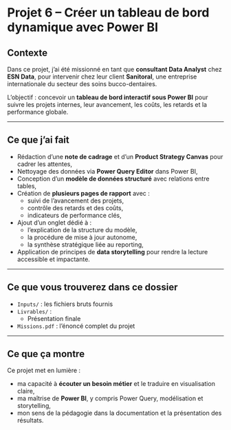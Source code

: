 # Projet 6 – Créer un tableau de bord dynamique avec Power BI

## Contexte

Dans ce projet, j’ai été missionné en tant que **consultant Data Analyst** chez **ESN Data**, pour intervenir chez leur client **Sanitoral**, une entreprise internationale du secteur des soins bucco-dentaires.

L’objectif : concevoir un **tableau de bord interactif sous Power BI** pour suivre les projets internes, leur avancement, les coûts, les retards et la performance globale.

---

## Ce que j’ai fait

- Rédaction d’une **note de cadrage** et d’un **Product Strategy Canvas** pour cadrer les attentes,
- Nettoyage des données via **Power Query Editor** dans Power BI,
- Conception d’un **modèle de données structuré** avec relations entre tables,
- Création de **plusieurs pages de rapport** avec :
  - suivi de l’avancement des projets,
  - contrôle des retards et des coûts,
  - indicateurs de performance clés,
- Ajout d’un onglet dédié à :
  - l’explication de la structure du modèle,
  - la procédure de mise à jour autonome,
  - la synthèse stratégique liée au reporting,
- Application de principes de **data storytelling** pour rendre la lecture accessible et impactante.

---

## Ce que vous trouverez dans ce dossier

- `Inputs/` : les fichiers bruts fournis
- `Livrables/` :
  - Présentation finale
- `Missions.pdf` : l’énoncé complet du projet

---

## Ce que ça montre

Ce projet met en lumière :
- ma capacité à **écouter un besoin métier** et le traduire en visualisation claire,
- ma maîtrise de **Power BI**, y compris Power Query, modélisation et storytelling,
- mon sens de la pédagogie dans la documentation et la présentation des résultats.